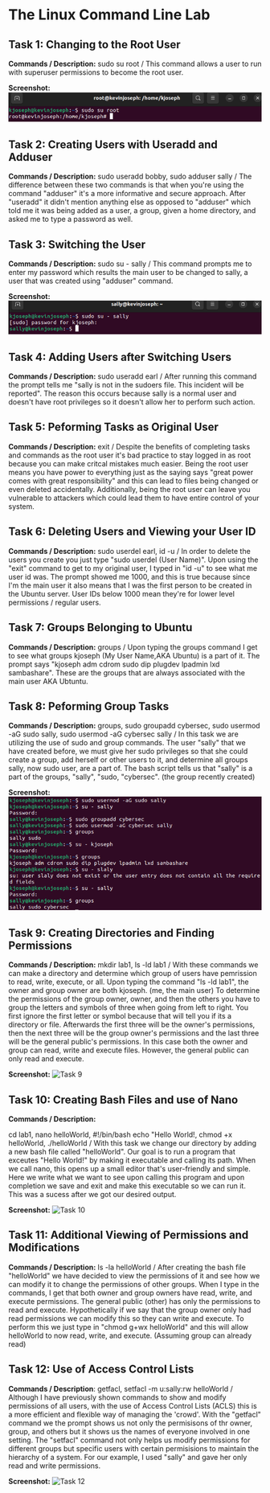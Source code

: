 # The Linux Command Line Lab

## Task 1: Changing to the Root User

**Commands / Description:**
sudo su root / This command allows a user to run with superuser permissions to become the root user. 

**Screenshot:**
![Task 1](../images/task1.png)

## Task 2: Creating Users with Useradd and Adduser

**Commands / Description:**
sudo useradd bobby, sudo adduser sally / The difference between these two commands is that when you're using the command "adduser" it's a more informative and secure approach. After "useradd" it didn't mention anything else as opposed to "adduser" which told me it was being added as a user, a group, given a home directory, and asked me to type a password as well.

## Task 3: Switching the User

**Commands / Description:**
sudo su - sally / This command prompts me to enter my password which results the main user to be changed to sally, a user that was created using "adduser" command.

**Screenshot:**
![Task 3](../images/task3.png)

## Task 4: Adding Users after Switching Users

**Commands / Description:**
sudo useradd earl / After running this command the prompt tells me "sally is not in the sudoers file. This incident will be reported". The reason this occurs because sally is a normal user and doesn't have root privileges so it doesn't allow her to perform such action.

## Task 5: Peforming Tasks as Original User

**Commands / Description:**
exit / Despite the benefits of completing tasks and commands as the root user it's bad practice to stay logged in as root because you can make critcal mistakes much easier. Being the root user means you have power to everything just as the saying says "great power comes with great responsibility" and this can lead to files being changed or even deleted accidentally. Additionally, being the root user can leave you vulnerable to attackers which could lead them to have entire control of your system.

## Task 6: Deleting Users and Viewing your User ID

**Commands / Description:**
sudo userdel earl, id -u / In order to delete the users you create you just type "sudo userdel (User Name)". Upon using the "exit" command to get to my original user, I typed in "id -u" to see what me user id was. The prompt showed me 1000, and this is true because since I'm the main user it also means that I was the first person to be created in the Ubuntu server. User IDs below 1000 mean they're for lower level permissions / regular users.

## Task 7: Groups Belonging to Ubuntu

**Commands / Description:**
groups / Upon typing the groups command I get to see what groups kjoseph (My User Name,AKA Ubuntu) is a part of it. The prompt says "kjoseph adm cdrom sudo dip plugdev lpadmin lxd sambashare". These are the groups that are always associated with the main user AKA Ubtuntu.

## Task 8: Peforming Group Tasks

**Commands / Description:**
groups, sudo groupadd cybersec, sudo usermod -aG sudo sally, sudo usermod -aG cybersec sally / In this task we are utilizing the use of sudo and group commands. The user "sally" that we have created before, we must give her sudo privileges so that she could create a group, add herself or other users to it, and determine all groups sally, now sudo user, are a part of. The bash script tells us that "sally" is a part of the groups, "sally", "sudo, "cybersec". (the group recently created)

**Screenshot:**
![Task 8](../images/task8.png)

## Task 9: Creating Directories and Finding Permissions

**Commands / Description:**
mkdir lab1, ls -ld lab1 / With these commands we can make a directory and determine which group of users have pemrission to read, write, execute, or all.  Upon typing the command "ls -ld lab1", the owner and group owner are both kjoseph. (me, the main user) To determine the permissions of the group owner, owner, and then the others you have to group the letters and symbols of three when going from left to right. You first ignore the first letter or symbol because that will tell you if its a directory or file. Afterwards the first three will be the owner's permissions, then the next three will be the group owner's permissions and the last three will be the general public's permissions. In this case both the owner and group can read, write and execute files. However, the general public can only read and execute.

**Screenshot:**
![Task 9](..images/task9.png)

## Task 10: Creating Bash Files and use of Nano

**Commands / Description:**

cd lab1, nano helloWorld, #!/bin/bash echo "Hello World!, chmod +x helloWorld, ./helloWorld / With this task we change our directory by adding a new bash file called "helloWorld". Our goal is to run a program that exceutes "Hello World!" by making it executable and calling its path. When we call nano, this opens up a small editor that's user-friendly and simple. Here we write what we want to see upon calling this program and upon completion we save and exit and make this executable so we can run it. This was a sucess after we got our desired output.

**Screenshot:**
![Task 10](..images/task10.png)

## Task 11: Additional Viewing of Permissions and Modifications

**Commands / Description:**
ls -la helloWorld / After creating the bash file "helloWorld" we have decided to view the permissions of it and see how we can modify it to change the permissions of other groups. When I type in the commands, I get that both owner and group owners have read, write, and execute permissions. The general public (other) has only the permissions to read and execute. Hypothetically if we say that the group owner only had read permissions we can modify this so they can write and execute. To perform this we just type in "chmod g+wx helloWorld" and this will allow helloWorld to now read, write, and execute. (Assuming group can already read) 

## Task 12: Use of Access Control Lists

**Commands / Description**: 
getfacl, setfacl -m u:sally:rw helloWorld / Although I have previously shown commands to show and modify permissions of all users, with the use of Access Control Lists (ACLS) this is a more efficient and flexible way of managing the 'crowd'. With the "getfacl" command we the prompt shows us not only the permisisons of thr owner, group, and others but it shows us the names of everyone involved in one setting. The "setfacl" command not only helps us modify permissions for different groups but specific users with certain permisisions to maintain the hierarchy of a system. For our example, I used "sally" and gave her only read and write permissions.

**Screenshot:**
![Task 12](..images/task12.png)